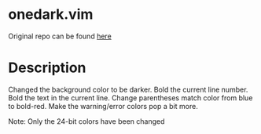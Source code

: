 # onedark.vim

Original repo can be found [here](https://github.com/joshdick/onedark.vim)

# Description

Changed the background color to be darker.
Bold the current line number.
Bold the text in the current line.
Change parentheses match color from blue to bold-red.
Make the warning/error colors pop a bit more.

Note: Only the 24-bit colors have been changed
